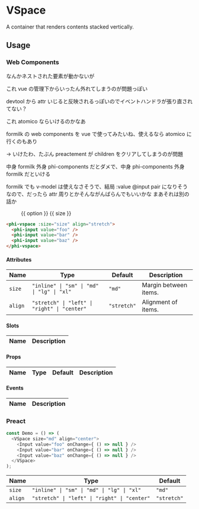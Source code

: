# VSpace

A container that renders contents stacked vertically.

## Usage

<script setup>
import { ref } from "vue";
import "./demo.tsx";
const sizes = ["inline", "sm", "md", "lg", "xl"];
const size = ref("md");
const align = ref("stretch");
</script>

### Web Components

なんかネストされた要素が動かないが

これ vue の管理下からいったん外れてしまうのが問題っぽい

devtool から attr いじると反映されるっぽいのでイベントハンドラが張り直されてない？

これ atomico ならいけるのかなあ

formilk の web components を vue で使ってみたいね、使えるなら atomico に行くのもあり

→ いけたわ、たぶん preactement が children をクリアしてしまうのが問題

中身 formilk 外身 phi-components だとダメで、中身 phi-components 外身 formilk だといける

formilk でも v-model は使えなさそうで、結局 :value @input pair になりそうなので、だったら attr 周りとかそんながんばらんでもいいかな まあそれは別の話か

<figure>
  <phi-vspace size="md" align="stretch">
    <phi-input value="foo" />
    <phi-input value="bar" />
    <phi-input value="baz" />
      <phi-checkbox
          v-for="option in sizes"
          :checked="size"
          :value="option"
          @input="size = $event.target.checked">
        {{ option }}
      </phi-checkbox>
      {{ size }}
  </phi-vspace>
</figure>

```html
<phi-vspace :size="size" align="stretch">
  <phi-input value="foo" />
  <phi-input value="bar" />
  <phi-input value="baz" />
</phi-vspace>
```

#### Attributes

| Name    | Type                                         | Default     | Description           |
|---------|----------------------------------------------|-------------|-----------------------|
| `size`  | `"inline" \| "sm" \| "md" \| "lg" \| "xl"`   | `"md"`      | Margin between items. |
| `align` | `"stretch" \| "left" \| "right" \| "center"` | `"stretch"` | Alignment of items.   |

#### Slots

| Name | Description |
|------|-------------|

#### Props

| Name | Type | Default | Description |
|------|------|---------|-------------|

#### Events

| Name | Description |
|------|-------------|

### Preact

<figure>
  <phi-vspace-demo />
</figure>

```js
const Demo = () => (
  <VSpace size="md" align="center">
    <Input value="foo" onChange={ () => null } />
    <Input value="bar" onChange={ () => null } />
    <Input value="baz" onChange={ () => null } />
  </VSpace>
);
```

| Name    | Type                                         | Default     |
|---------|----------------------------------------------|-------------|
| `size`  | `"inline" \| "sm" \| "md" \| "lg" \| "xl"`   | `"md"`      |
| `align` | `"stretch" \| "left" \| "right" \| "center"` | `"stretch"` |
